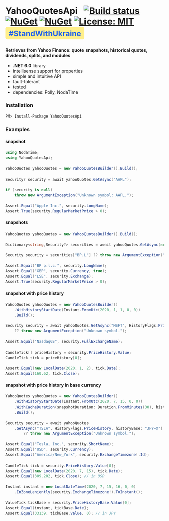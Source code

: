 # YahooQuotesApi&nbsp;&nbsp; [![Build status](https://ci.appveyor.com/api/projects/status/qx83p28cdqvcpbhm?svg=true)](https://ci.appveyor.com/project/dshe/yahooquotesapi) [![NuGet](https://img.shields.io/nuget/vpre/YahooQuotesApi.svg)](https://www.nuget.org/packages/YahooQuotesApi/) [![NuGet](https://img.shields.io/nuget/dt/YahooQuotesApi?color=orange)](https://www.nuget.org/packages/YahooQuotesApi/) [![License: MIT](https://img.shields.io/badge/License-MIT-yellow.svg)](https://opensource.org/licenses/MIT) [![Ukraine](https://raw.githubusercontent.com/vshymanskyy/StandWithUkraine/main/badges/StandWithUkraine.svg)](https://stand-with-ukraine.pp.ua)


**Retrieves from Yahoo Finance: quote snapshots, historical quotes, dividends, splits, and modules**
- **.NET 6.0** library
- intellisense support for properties
- simple and intuitive API
- fault-tolerant
- tested
- dependencies: Polly, NodaTime

### Installation
```bash
PM> Install-Package YahooQuotesApi
```

### Examples
#### snapshot
```csharp
using NodaTime;
using YahooQuotesApi;

YahooQuotes yahooQuotes = new YahooQuotesBuilder().Build();

Security? security = await yahooQuotes.GetAsync("AAPL");

if (security is null)
    throw new ArgumentException("Unknown symbol: AAPL.");

Assert.Equal("Apple Inc.", security.LongName);
Assert.True(security.RegularMarketPrice > 0);
```

#### snapshots
```csharp
YahooQuotes yahooQuotes = new YahooQuotesBuilder().Build();

Dictionary<string,Security?> securities = await yahooQuotes.GetAsync(new[] { "AAPL", "BP.L", "USDJPY=X" });

Security security = securities["BP.L"] ?? throw new ArgumentException("Unknown symbol");

Assert.Equal("BP p.l.c.", security.LongName);
Assert.Equal("GBP", security.Currency, true);
Assert.Equal("LSE", security.Exchange);
Assert.True(security.RegularMarketPrice > 0);
```

#### snapshot with price history
```csharp
YahooQuotes yahooQuotes = new YahooQuotesBuilder()
    .WithHistoryStartDate(Instant.FromUtc(2020, 1, 1, 0, 0))
    .Build();

Security security = await yahooQuotes.GetAsync("MSFT", HistoryFlags.PriceHistory)
    ?? throw new ArgumentException("Unknown symbol.");

Assert.Equal("NasdaqGS", security.FullExchangeName);

CandleTick[] priceHistory = security.PriceHistory.Value;
CandleTick tick = priceHistory[0];

Assert.Equal(new LocalDate(2020, 1, 2), tick.Date);
Assert.Equal(160.62, tick.Close);
```

#### snapshot with price history in base currency
```csharp
YahooQuotes yahooQuotes = new YahooQuotesBuilder()
    .WithHistoryStartDate(Instant.FromUtc(2020, 7, 15, 0, 0))
    .WithCacheDuration(snapshotDuration: Duration.FromMinutes(30), historyDuration: Duration.FromHours(6))
    .Build();

Security security = await yahooQuotes
    .GetAsync("TSLA", HistoryFlags.PriceHistory, historyBase: "JPY=X")
        ?? throw new ArgumentException("Unknown symbol.");

Assert.Equal("Tesla, Inc.", security.ShortName);
Assert.Equal("USD", security.Currency);
Assert.Equal("America/New_York", security.ExchangeTimezone!.Id);

CandleTick tick = security.PriceHistory.Value[0];
Assert.Equal(new LocalDate(2020, 7, 15), tick.Date);
Assert.Equal(309.202, tick.Close); // in USD

Instant instant = new LocalDateTime(2020, 7, 15, 16, 0, 0)
    .InZoneLeniently(security.ExchangeTimezone!).ToInstant();

ValueTick tickBase = security.PriceHistoryBase.Value[0];
Assert.Equal(instant, tickBase.Date);
Assert.Equal(33139, tickBase.Value, 0); // in JPY
```
